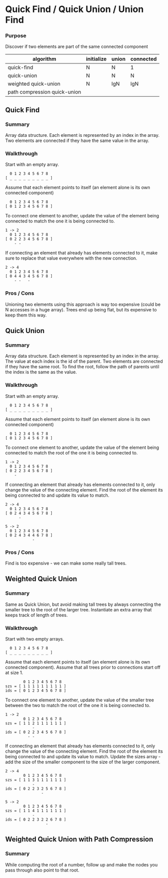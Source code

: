 # Quick Find / Quick Union / Union Find

### Purpose
Discover if two elements are part of the same connected component

|algorithm|initialize|union|connected|
|---|---|---|---|
|quick-find|N|N|1|
|quick-union|N|N|N|
|weighted quick-union|N|lgN|lgN|
|path compression quick-union| | | |

## Quick Find

### Summary
Array data structure. Each element is represented by an index
in the array. Two elements are connected if they have the same
value in the array.

### Walkthrough

Start with an empty array.
```
  0 1 2 3 4 5 6 7 8
[ _ _ _ _ _ _ _ _ _ ]
```

Assume that each element points to itself 
(an element alone is its own connected component)
```
  0 1 2 3 4 5 6 7 8
[ 0 1 2 3 4 5 6 7 8 ]
```

To connect one element to another, update the value of the 
element being connected to match the one it is being connected 
to.
```
1 -> 2
  0 1 2 3 4 5 6 7 8
[ 0 2 2 3 4 5 6 7 8 ]
    - -
```

If connecting an element that already has elements connected to
it, make sure to replace that value everywhere with the new connection.

```
2 -> 4
  0 1 2 3 4 5 6 7 8
[ 0 4 4 3 4 5 6 7 8 ]
    - -   -
```

### Pros / Cons
Unioning two elements using this approach is way too expensive (could be N
accesses in a huge array). Trees end up being flat, but its expensive to
keep them this way.

## Quick Union

### Summary
Array data structure. Each element is represented by an index
in the array. The value at each index is the id of the parent.
Two elements are connected if they have the same root. To find
the root, follow the path of parents until the index is the same
as the value.

### Walkthrough

Start with an empty array.
```
  0 1 2 3 4 5 6 7 8
[ _ _ _ _ _ _ _ _ _ ]
```

Assume that each element points to itself 
(an element alone is its own connected component)
```
  0 1 2 3 4 5 6 7 8
[ 0 1 2 3 4 5 6 7 8 ]
```

To connect one element to another, update the value of the 
element being connected to match the root of the one it is 
being connected to.
```
1 -> 2
  0 1 2 3 4 5 6 7 8
[ 0 2 2 3 4 5 6 7 8 ]
    -
```

If connecting an element that already has elements connected to
it, only change the value of the connecting element. Find the root
of the element its being connected to and update its value to match.

```
2 -> 4
  0 1 2 3 4 5 6 7 8
[ 0 2 4 3 4 5 6 7 8 ]
      -   
    
5 -> 2
  0 1 2 3 4 5 6 7 8
[ 0 2 4 3 4 4 6 7 8 ]
            -
```

### Pros / Cons
Find is too expensive - we can make some really tall trees.

## Weighted Quick Union

### Summary
Same as Quick Union, but avoid making tall trees by always
connecting the smaller tree to the root of the larger tree.
Instantiate an extra array that keeps track of length of trees.

### Walkthrough

Start with two empty arrays.
```
  0 1 2 3 4 5 6 7 8
[ _ _ _ _ _ _ _ _ _ ]
```

Assume that each element points to itself (an element alone 
is its own connected component). Assume that all trees prior
to connections start off at size 1.
```
        0 1 2 3 4 5 6 7 8
szs = [ 1 1 1 1 1 1 1 1 1 ]
ids = [ 0 1 2 3 4 5 6 7 8 ]
```

To connect one element to another, update the value of the
smaller tree between the two to match the root of the one it 
is being connected to.
```
1 -> 2
        0 1 2 3 4 5 6 7 8
szs = [ 1 1 2 1 1 1 1 1 1 ]
            -
ids = [ 0 2 2 3 4 5 6 7 8 ]
          - -
```

If connecting an element that already has elements connected to
it, only change the value of the connecting element. Find the root
of the element its being connected to and update its value to match.
Update the sizes array - add the size of the smaller component
to the size of the larger component.

```
2 -> 4
        0 1 2 3 4 5 6 7 8
szs = [ 1 1 3 1 1 1 1 1 1 ]
            -
ids = [ 0 2 2 3 2 5 6 7 8 ]
                -   
    
5 -> 2
        0 1 2 3 4 5 6 7 8
szs = [ 1 1 4 1 1 1 1 1 1 ]
            -
ids = [ 0 2 2 3 2 2 6 7 8 ]
                  -
```

## Weighted Quick Union with Path Compression

### Summary
While computing the root of a number, follow up and make the nodes 
you pass through also point to that root.

